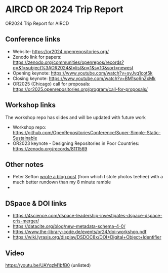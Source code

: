 # AIRCD OR 2024 Trip Report

OR2024 Trip Report for AIRCD

## Conference links

* Website: https://or2024.openrepositories.org/
* Zenodo link for papers: https://zenodo.org/communities/openrepos/records?q=&f=subject%3AOR2024&l=list&p=1&s=10&sort=newest
* Opening keynote: https://www.youtube.com/watch?v=svJvq1cot5k
* Closing keynote: https://www.youtube.com/watch?v=BM1so6nZxMk
* OR2025 (Chicago) call for proposals: https://or2025.openrepositories.org/program/call-for-proposals/

## Workshop links

The workshop repo has slides and will be updated with future work

* Workshop repo: https://github.com/OpenRepositoriesConference/Super-Simple-Static-Sustainable
* OR2023 keynote - Designing Repositories in Poor Countries: https://zenodo.org/records/8111569

## Other notes

* Peter Sefton [wrote a blog post](https://ptsefton.com/2024/06/26/open-repositories-2024-trip/) (from which I stole photos teehee) with a much better rundown than my 8 minute ramble
* 

## DSpace & DOI links
* https://4science.com/dspace-leadership-investigates-dspace-dspace-cris-merger/
* https://datacite.org/blog/new-metadata-schema-4-0/
* https://www.the-library-code.de/events/or24/doi-workshop.pdf
* https://wiki.lyrasis.org/display/DSDOC8x/DOI+Digital+Object+Identifier

## Video

https://youtu.be/UAYqzM1bfB0 (unlisted)
